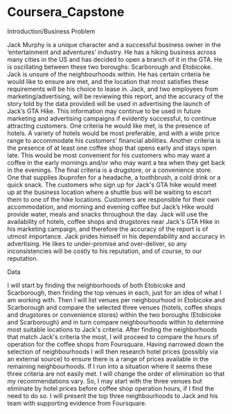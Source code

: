 # Coursera_Capstone

Introduction/Business Problem

Jack Murphy is a unique character and a successful business owner in the ‘entertainment and adventures’ industry. He has a hiking business across many cities in the US and has decided to open a branch of it in the GTA. He is oscillating between these two boroughs: Scarborough and Etobicoke. Jack is unsure of the neighbourhoods within. He has certain criteria he would like to ensure are met, and the location that most satisfies these requirements will be his choice to lease in. 
Jack, and two employees from marketing/advertising, will be reviewing this report, and the accuracy of the story told by the data provided will be used in advertising the launch of Jack’s GTA Hike. This information may continue to be used in future marketing and advertising campaigns if evidently successful, to continue attracting customers.
One criteria he would like met, is the presence of hotels. A variety of hotels would be most preferable, and with a wide price range to accommodate his customers' financial abilities. 
Another criteria is the presence of at least one coffee shop that opens early and stays open late. This would be most convenient for his customers who may want a coffee in the early mornings and/or who may want a tea when they get back in the evenings. 
The final criteria is a drugstore, or a convenience store. One that supplies ibuprofen for a headache, a toothbrush, a cold drink or a quick snack.
The customers who sign up for Jack's GTA hike would meet up at the business location where a shuttle bus will be waiting to escort them to one of the hike locations. Customers are responsible for their own accommodation, and morning and evening coffee but Jack’s Hike would provide water, meals and snacks throughout the day.
Jack will use the availability of hotels, coffee shops and drugstores near Jack's GTA Hike in his marketing campaign, and therefore the accuracy of the report is of utmost importance. Jack prides himself in his dependability and accuracy in advertising. He likes to under-promise and over-deliver, so any inconsistencies will be costly to his reputation, and of course, to our reputation.

Data

I will start by finding the neighborhoods of both Etobicoke and Scarborough, then finding the top venues in each, just for an idea of what I am working with. Then I will list venues per neighbourhood in Etobicoke and Scarborough and compare the selected three venues (hotels, coffee shops and drugstores or convenience stores) within the two boroughs (Etobicoke and Scarborough) and in turn compare neighbourhoods within to determine most suitable locations to Jack's criteria. After finding the neighborhoods that match Jack's criteria the most, I will proceed to compare the hours of operation for the coffee shops from Foursquare. Having narrowed down the selection of neighbourhoods I will then research hotel prices (possibly via an external source) to ensure there is a range of prices available in the remaining neighbourhoods. 
If I run into a situation where it seems these three criteria are not easily met. I will change the order of elimination so that my recommendations vary. So, I may start with the three venues but eliminate by hotel prices before coffee shop operation hours, if I find the need to do so.
I will present the top three neighbourhoods to Jack and his team with supporting evidence from Foursquare.
